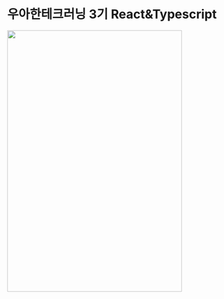 # 우아한테크러닝 3기 React&Typescript

<img src="https://user-images.githubusercontent.com/47289479/92158345-b7720800-ee66-11ea-9874-8ae9a4dc7430.jpeg"  width="400" height="600">
